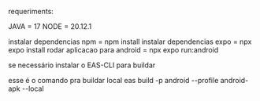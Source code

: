 requeriments:

JAVA = 17
NODE = 20.12.1

instalar dependencias npm = npm install
instalar dependencias expo = npx expo install
rodar aplicacao para android = npx expo run:android

se necessário instalar o EAS-CLI para buildar

esse é o comando pra buildar local
eas build -p android --profile android-apk --local
